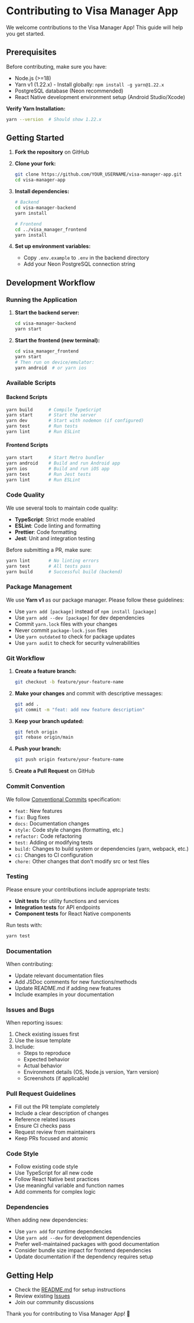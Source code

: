 # Contributing to Visa Manager App

We welcome contributions to the Visa Manager App! This guide will help you get started.

## Prerequisites

Before contributing, make sure you have:

- Node.js (>=18)
- Yarn v1 (1.22.x) - Install globally: `npm install -g yarn@1.22.x`
- PostgreSQL database (Neon recommended)
- React Native development environment setup (Android Studio/Xcode)

**Verify Yarn Installation:**
```bash
yarn --version  # Should show 1.22.x
```

## Getting Started

1. **Fork the repository** on GitHub
2. **Clone your fork:**
   ```bash
   git clone https://github.com/YOUR_USERNAME/visa-manager-app.git
   cd visa-manager-app
   ```

3. **Install dependencies:**
   ```bash
   # Backend
   cd visa-manager-backend
   yarn install
   
   # Frontend
   cd ../visa_manager_frontend
   yarn install
   ```

4. **Set up environment variables:**
   - Copy `.env.example` to `.env` in the backend directory
   - Add your Neon PostgreSQL connection string

## Development Workflow

### Running the Application

1. **Start the backend server:**
   ```bash
   cd visa-manager-backend
   yarn start
   ```

2. **Start the frontend (new terminal):**
   ```bash
   cd visa_manager_frontend
   yarn start
   # Then run on device/emulator:
   yarn android  # or yarn ios
   ```

### Available Scripts

#### Backend Scripts
```bash
yarn build      # Compile TypeScript
yarn start      # Start the server
yarn dev        # Start with nodemon (if configured)
yarn test       # Run tests
yarn lint       # Run ESLint
```

#### Frontend Scripts
```bash
yarn start      # Start Metro bundler
yarn android    # Build and run Android app
yarn ios        # Build and run iOS app
yarn test       # Run Jest tests
yarn lint       # Run ESLint
```

### Code Quality

We use several tools to maintain code quality:

- **TypeScript**: Strict mode enabled
- **ESLint**: Code linting and formatting
- **Prettier**: Code formatting
- **Jest**: Unit and integration testing

Before submitting a PR, make sure:
```bash
yarn lint       # No linting errors
yarn test       # All tests pass
yarn build      # Successful build (backend)
```

### Package Management

We use **Yarn v1** as our package manager. Please follow these guidelines:

- Use `yarn add [package]` instead of `npm install [package]`
- Use `yarn add --dev [package]` for dev dependencies
- Commit `yarn.lock` files with your changes
- Never commit `package-lock.json` files
- Use `yarn outdated` to check for package updates
- Use `yarn audit` to check for security vulnerabilities

### Git Workflow

1. **Create a feature branch:**
   ```bash
   git checkout -b feature/your-feature-name
   ```

2. **Make your changes** and commit with descriptive messages:
   ```bash
   git add .
   git commit -m "feat: add new feature description"
   ```

3. **Keep your branch updated:**
   ```bash
   git fetch origin
   git rebase origin/main
   ```

4. **Push your branch:**
   ```bash
   git push origin feature/your-feature-name
   ```

5. **Create a Pull Request** on GitHub

### Commit Convention

We follow [Conventional Commits](https://www.conventionalcommits.org/) specification:

- `feat:` New features
- `fix:` Bug fixes
- `docs:` Documentation changes
- `style:` Code style changes (formatting, etc.)
- `refactor:` Code refactoring
- `test:` Adding or modifying tests
- `build:` Changes to build system or dependencies (yarn, webpack, etc.)
- `ci:` Changes to CI configuration
- `chore:` Other changes that don't modify src or test files

### Testing

Please ensure your contributions include appropriate tests:

- **Unit tests** for utility functions and services
- **Integration tests** for API endpoints
- **Component tests** for React Native components

Run tests with:
```bash
yarn test
```

### Documentation

When contributing:

- Update relevant documentation files
- Add JSDoc comments for new functions/methods
- Update README.md if adding new features
- Include examples in your documentation

### Issues and Bugs

When reporting issues:

1. Check existing issues first
2. Use the issue template
3. Include:
   - Steps to reproduce
   - Expected behavior
   - Actual behavior
   - Environment details (OS, Node.js version, Yarn version)
   - Screenshots (if applicable)

### Pull Request Guidelines

- Fill out the PR template completely
- Include a clear description of changes
- Reference related issues
- Ensure CI checks pass
- Request review from maintainers
- Keep PRs focused and atomic

### Code Style

- Follow existing code style
- Use TypeScript for all new code
- Follow React Native best practices
- Use meaningful variable and function names
- Add comments for complex logic

### Dependencies

When adding new dependencies:

- Use `yarn add` for runtime dependencies
- Use `yarn add --dev` for development dependencies
- Prefer well-maintained packages with good documentation
- Consider bundle size impact for frontend dependencies
- Update documentation if the dependency requires setup

## Getting Help

- Check the [README.md](README.md) for setup instructions
- Review existing [Issues](https://github.com/code-craka/visa-manager-app/issues)
- Join our community discussions

Thank you for contributing to Visa Manager App! 🎉
